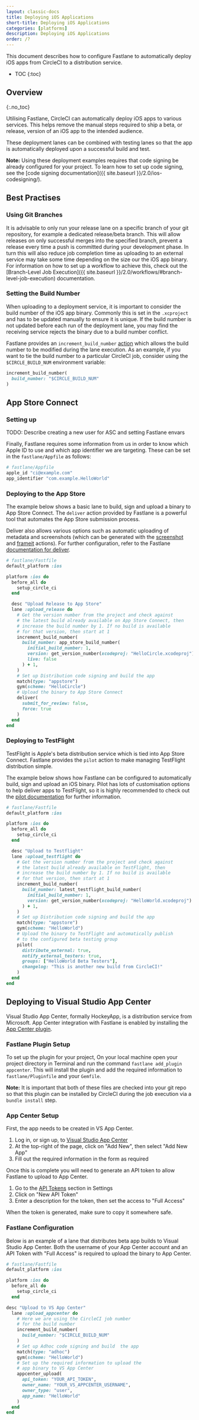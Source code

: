 ```yaml
---
layout: classic-docs
title: Deploying iOS Applications
short-title: Deploying iOS Applications
categories: [platforms]
description: Deploying iOS Applications
order: /?
---
```


This document describes how to configure Fastlane to automatically deploy iOS apps from CircleCI to a distribution service.

* TOC
{:toc}

## Overview
{:.no_toc}

Utilising Fastlane, CircleCI can automatically deploy iOS apps to various services. This helps remove the manual steps required to ship a beta, or release, version of an iOS app to the intended audience.

These deployment lanes can be combined with testing lanes so that the app is automatically deployed upon a successful build and test.

**Note:** Using these deployment examples requires that code signing be already configured for your project. To learn how to set up code signing, see the [code signing documentation]({{ site.baseurl }}/2.0/ios-codesigning/).

## Best Practises

### Using Git Branches

It is advisable to only run your release lane on a specific branch of your git repository, for example a dedicated release/beta branch. This will allow releases on only successful merges into the specified branch, prevent a release every time a push is committed during your development phase. In turn this will also reduce job completion time as uploading to an external service may take some time depending on the size our the iOS app binary. For information on how to set up a workflow to achieve this, check out the [Branch-Level Job Execution]({{ site.baseurl }}/2.0/workflows/#branch-level-job-execution) documentation.

### Setting the Build Number

When uploading to a deployment service, it is important to consider the build number of the iOS app binary. Commonly this is set in the `.xcproject` and has to be updated manually to ensure it is unique. If the build number is not updated before each run of the deployment lane, you may find the receiving service rejects the binary due to a build number conflict.

Fastlane provides an `increment_build_number` [action](https://docs.fastlane.tools/actions/increment_build_number/) which allows the build number to be modified during the lane execution. As an example, if you want to tie the build number to a particular CircleCI job, consider using the `$CIRCLE_BUILD_NUM` environment variable:

```ruby
increment_build_number(
  build_number: "$CIRCLE_BUILD_NUM"
)
```

## App Store Connect

### Setting up

TODO: Describe creating a new user for ASC and setting Fastlane envars


Finally, Fastlane requires some information from us in order to know which Apple ID to use and which app identifier we are targeting. These can be set in the `fastlane/Appfile` as follows:

```ruby
# fastlane/Appfile
apple_id "ci@example.com"
app_identifier "com.example.HelloWorld"
```

### Deploying to the App Store

The example below shows a basic lane to build, sign and upload a binary to App Store Connect. The `deliver` action provided by Fastlane is a powerful tool that automates the App Store submission process. 

Deliver also allows various options such as automatic uploading of metadata and screenshots (which can be generated with the [screenshot](https://docs.fastlane.tools/actions/snapshot/) and [frameit](https://docs.fastlane.tools/actions/frameit/) actions). For further configuration, refer to the Fastlane [documentation for deliver](https://docs.fastlane.tools/actions/deliver/).

```ruby
# fastlane/Fastfile
default_platform :ios

platform :ios do
  before_all do
    setup_circle_ci
  end

  desc "Upload Release to App Store"
  lane :upload_release do
    # Get the version number from the project and check against
    # the latest build already available on App Store Connect, then
    # increase the build number by 1. If no build is available
    # for that version, then start at 1
    increment_build_number(
      build_number: app_store_build_number(
        initial_build_number: 1,
        version: get_version_number(xcodeproj: "HelloCircle.xcodeproj"),
        live: false
      ) + 1,
    )
    # Set up Distribution code signing and build the app
    match(type: "appstore")
    gym(scheme: "HelloCircle")
    # Upload the binary to App Store Connect
    deliver(
      submit_for_review: false,
      force: true
    )
  end
end
```

### Deploying to TestFlight

TestFlight is Apple's beta distribution service which is tied into App Store Connect. Fastlane provides the `pilot` action to make managing TestFlight distribution simple.

The example below shows how Fastlane can be configured to automatically build, sign and upload an iOS binary. Pilot has lots of customisation options to help deliver apps to TestFlight, so it is highly recommended to check out the [pilot documentation](https://docs.fastlane.tools/actions/pilot/) for further information.

```ruby
# fastlane/Fastfile
default_platform :ios

platform :ios do
  before_all do
    setup_circle_ci
  end

  desc "Upload to Testflight"
  lane :upload_testflight do
    # Get the version number from the project and check against
    # the latest build already available on TestFlight, then
    # increase the build number by 1. If no build is available
    # for that version, then start at 1
    increment_build_number(
      build_number: latest_testflight_build_number(
        initial_build_number: 1,
        version: get_version_number(xcodeproj: "HelloWorld.xcodeproj")
      ) + 1,
    )
    # Set up Distribution code signing and build the app
    match(type: "appstore")
    gym(scheme: "HelloWorld")
    # Upload the binary to TestFlight and automatically publish
    # to the configured beta testing group
    pilot(
      distribute_external: true,
      notify_external_testers: true,
      groups: ["HelloWorld Beta Testers"],
      changelog: "This is another new build from CircleCI!"
    )
  end
end
```

## Deploying to Visual Studio App Center

Visual Studio App Center, formally HockeyApp, is a distribution service from Microsoft. App Center integration with Fastlane is enabled by installing the [App Center plugin](https://github.com/microsoft/fastlane-plugin-appcenter).

### Fastlane Plugin Setup

To set up the plugin for your project, On your local machine open your project directory in Terminal and run the command `fastlane add_plugin appcenter`. This will install the plugin and add the required information to `fastlane/Pluginfile` and your `Gemfile`. 

**Note:** It is important that both of these files are checked into your git repo so that this plugin can be installed by CircleCI during the job execution via a `bundle install` step.

### App Center Setup

First, the app needs to be created in VS App Center.

1. Log in, or sign up, to [Visual Studio App Center](https://appcenter.ms/)
2. At the top-right of the page, click on "Add New", then select "Add New App"
3. Fill out the required information in the form as required

Once this is complete you will need to generate an API token to allow Fastlane to upload to App Center. 

1. Go to the [API Tokens](https://appcenter.ms/settings/apitokens) section in Settings
2. Click on "New API Token"
3. Enter a description for the token, then set the access to "Full Access"

When the token is generated, make sure to copy it somewhere safe.

### Fastlane Configuration

Below is an example of a lane that distributes beta app builds to Visual Studio App Center. Both the username of your App Center account and an API Token with "Full Access" is required to upload the binary to App Center.

```ruby
# fastlane/Fastfile
default_platform :ios

platform :ios do
  before_all do
    setup_circle_ci
  end

desc "Upload to VS App Center"
  lane :upload_appcenter do
    # Here we are using the CircleCI job number
    # for the build number
    increment_build_number(
      build_number: "$CIRCLE_BUILD_NUM"
    )
    # Set up Adhoc code signing and build  the app
    match(type: "adhoc")
    gym(scheme: "HelloWorld")
    # Set up the required information to upload the
    # app binary to VS App Center
    appcenter_upload(
      api_token: "YOUR_API_TOKEN",
      owner_name: "YOUR_VS_APPCENTER_USERNAME",
      owner_type: "user",
      app_name: "HelloWorld"
    )
  end
end
```